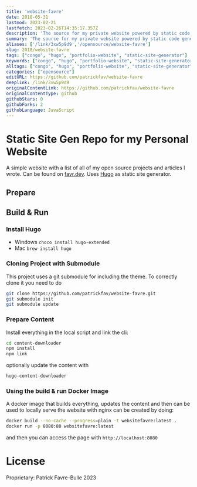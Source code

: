 ```yaml
---
title: 'website-favre'
date: 2018-05-31
lastmod: 2023-02-21
lastfetch: 2023-02-26T14:35:17.357Z
description: 'The source for my private website powered by static code generators.'
summary: 'The source for my private website powered by static code generators.'
aliases: ['/link/3xw5p9d9','/opensource/website-favre']
slug: 2018/website-favre
tags: ["congo", "hugo", "portfolio-website", "static-site-generator"]
keywords: ["congo", "hugo", "portfolio-website", "static-site-generator", "tailwindcss", "website-performance"]
alltags: ["congo", "hugo", "portfolio-website", "static-site-generator", "tailwindcss", "website-performance", "github", "JavaScript"]
categories: ["opensource"]
editURL: https://github.com/patrickfav/website-favre
deeplink: /link/3xw5p9d9
originalContentLink: https://github.com/patrickfav/website-favre
originalContentType: github
githubStars: 0
githubForks: 2
githubLanguage: JavaScript
---
```

# Static Site Gen Repo for my Personal Website

A simple website with a list of all of my open source projects and articles I wrote. Can be found on [favr.dev](https://favr.dev). Uses [Hugo](https://gohugo.io/) as static site generator.

[](https://github.com/patrickfav/website-favre/actions)

## Prepare

## Build & Run

### Install Hugo

* Windows `choco install hugo-extended`
* Mac `brew install hugo`

### Cloning Project with Submodule

This project uses a git submodule for including the theme. To correctly clone it you need to do

```bash
git clone https://github.com/patrickfav/website-favre.git
git submodule init
git submodule update
```

### Prepare Content

Install everything in the local script and link the cli:

```bash
cd content-downloader
npm install
npm link 
```

optionally update the content with

```bash
hugo-content-downloader
```

### Using the build & run Docker Image

A docker image that builds everything, updates the content and then can be used to locally serve the website with nginx can be created by doing:

```bash
docker build --no-cache --progress=plain -t websitefavre:latest .
docker run -p 8080:80 websitefavre:latest
```

and then you can access the page with `http://localhost:8080`

# License

Proprietary: Patrick Favre-Bulle 2023
